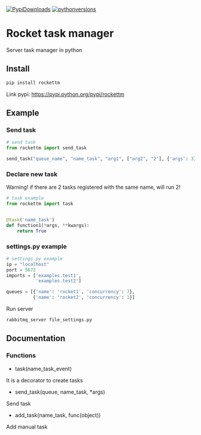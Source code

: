 
[![PypiDownloads](https://img.shields.io/pypi/dm/rockettm.svg)](https://pypi.python.org/pypi/rockettm)
[![pythonversions](https://img.shields.io/pypi/pyversions/rockettm.svg)](https://pypi.python.org/pypi/rockettm)

# Rocket task manager
Server task manager in python

## Install

```bash
pip install rockettm
```

Link pypi: https://pypi.python.org/pypi/rockettm


## Example

### Send task
```python
# send task
from rockettm import send_task

send_task("queue_name", "name_task", "arg1", ["arg2", "2"], {'args': 3}, ('arg', 4))

```

### Declare new task
Warning! if there are 2 tasks registered with the same name, will run 2!

```python
# task example
from rockettm import task


@task('name_task')
def function1(*args, **kwargs):
    return True

```

### settings.py example
```python
# settings.py example
ip = "localhost"
port = 5672
imports = ['examples.test1',
           'examples.test2']

queues = [{'name': 'rocket1', 'concurrency': 7},
          {'name': 'rocket2', 'concurrency': 1}]

```

Run server
```bash
rabbitmq_server file_settings.py
```

## Documentation
### Functions
- task(name_task_event)

It is a decorator to create tasks


- send_task(queue, name_task, *args)

Send task


- add_task(name_task, func(object))

Add manual task
